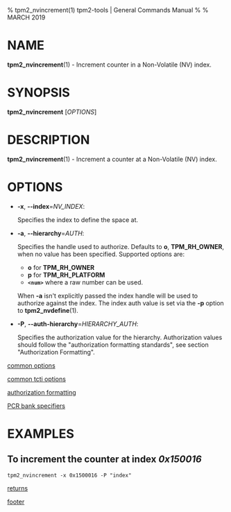 % tpm2_nvincrement(1) tpm2-tools | General Commands Manual
%
% MARCH 2019

# NAME

**tpm2_nvincrement**(1) - Increment counter in a Non-Volatile (NV) index.

# SYNOPSIS

**tpm2_nvincrement** [*OPTIONS*]

# DESCRIPTION

**tpm2_nvincrement**(1) - Increment a counter at a Non-Volatile (NV) index.

# OPTIONS

  * **-x**, **\--index**=_NV\_INDEX_:

    Specifies the index to define the space at.

  * **-a**, **\--hierarchy**=_AUTH_:

    Specifies the handle used to authorize. Defaults to **o**, **TPM_RH_OWNER**,
    when no value has been specified.
    Supported options are:
      * **o** for **TPM_RH_OWNER**
      * **p** for **TPM_RH_PLATFORM**
      * **`<num>`** where a raw number can be used.

    When **-a** isn't explicitly passed the index handle will be used to
    authorize against the index. The index auth value is set via the
    **-p** option to **tpm2_nvdefine**(1).

  * **-P**, **\--auth-hierarchy**=_HIERARCHY\_AUTH_:

    Specifies the authorization value for the hierarchy. Authorization values
    should follow the "authorization formatting standards", see section
    "Authorization Formatting".

[common options](common/options.md)

[common tcti options](common/tcti.md)

[authorization formatting](common/authorizations.md)

[PCR bank specifiers](common/pcr.md)

# EXAMPLES

## To increment the counter at index *0x150016*

```
tpm2_nvincrement -x 0x1500016 -P "index"
```

[returns](common/returns.md)

[footer](common/footer.md)
